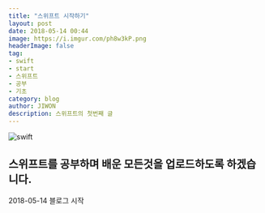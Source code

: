 ```yaml
---
title: "스위프트 시작하기"
layout: post
date: 2018-05-14 00:44
image: https://i.imgur.com/ph8w3kP.png
headerImage: false
tag:
- swift
- start
- 스위프트
- 공부
- 기초
category: blog
author: JIWON
description: 스위프트의 첫번째 글
---
```

![swift](https://i.imgur.com/TmM2UcG.jpg)
## 스위프트를 공부하며 배운 모든것을 업로드하도록 하겠습니다. 

2018-05-14  블로그 시작
